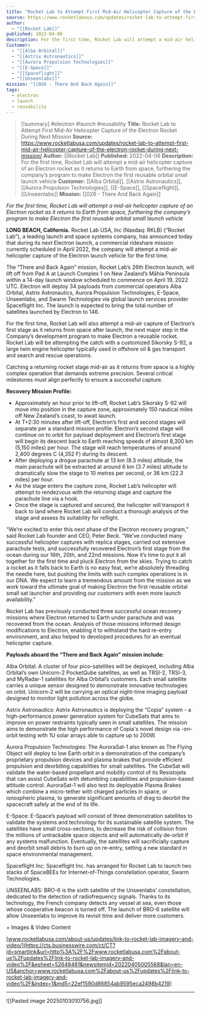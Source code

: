 ```yaml
---
title: "Rocket Lab to Attempt First Mid-Air Helicopter Capture of the Electron Rocket During Next Mission "
source: https://www.rocketlabusa.com/updates/rocket-lab-to-attempt-first-mid-air-helicopter-capture-of-the-electron-rocket-during-next-mission/
author:
  - "[[Rocket Lab]]"
published: 2022-04-06
description: For the first time, Rocket Lab will attempt a mid-air helicopter capture of an Electron rocket as it returns to Earth from space, furthering the company’s program to make Electron the first reusable orbital small launch vehicle
Customer:
  - "[[Alba Orbital]]"
  - "[[Astrix Astronautics]]"
  - "[[Aurora Propulsion Technologies]]"
  - "[[E-Space]]"
  - "[[Spaceflight]]"
  - "[[Unseenlabs]]"
mission: "[[026 - There And Back Again]]"
tags:
  - electron
  - launch
  - reusability
---
```

>[!summary]
#electron #launch #reusability
**Title:** Rocket Lab to Attempt First Mid-Air Helicopter Capture of the Electron Rocket During Next Mission 
**Source:** https://www.rocketlabusa.com/updates/rocket-lab-to-attempt-first-mid-air-helicopter-capture-of-the-electron-rocket-during-next-mission/
**Author:** [[Rocket Lab]]
**Published:** 2022-04-06
**Description:** For the first time, Rocket Lab will attempt a mid-air helicopter capture of an Electron rocket as it returns to Earth from space, furthering the company’s program to make Electron the first reusable orbital small launch vehicle
**Customer:** [[Alba Orbital]], [[Astrix Astronautics]], [[Aurora Propulsion Technologies]], [[E-Space]], [[Spaceflight]], [[Unseenlabs]]
**Mission:** [[026 - There And Back Again]]

*For the first time, Rocket Lab will attempt a mid-air helicopter capture of an Electron rocket as it returns to Earth from space, furthering the company’s program to make Electron the first reusable orbital small launch vehicle*

**LONG BEACH, California.** Rocket Lab USA, Inc (Nasdaq: RKLB) (“Rocket Lab”), a leading launch and space systems company, has announced today that during its next Electron launch, a commercial rideshare mission currently scheduled in April 2022, the company will attempt a mid-air helicopter capture of the Electron launch vehicle for the first time.

The “There and Back Again” mission, Rocket Lab’s 26th Electron launch, will lift off from Pad A at Launch Complex 1 on New Zealand’s Māhia Peninsula within a 14-day launch window scheduled to commence on April 19, 2022 UTC. Electron will deploy 34 payloads from commercial operators Alba Orbital, Astrix Astronautics, Aurora Propulsion Technologies, E-Space, Unseenlabs, and Swarm Technologies via global launch services provider Spaceflight Inc. The launch is expected to bring the total number of satellites launched by Electron to 146.

For the first time, Rocket Lab will also attempt a mid-air capture of Electron’s first stage as it returns from space after launch, the next major step in the Company’s development program to make Electron a reusable rocket. Rocket Lab will be attempting the catch with a customized Sikorsky S-92, a large twin engine helicopter typically used in offshore oil & gas transport and search and rescue operations.

Catching a returning rocket stage mid-air as it returns from space is a highly complex operation that demands extreme precision. Several critical milestones must align perfectly to ensure a successful capture.

**Recovery Mission Profile:**

- Approximately an hour prior to lift-off, Rocket Lab’s Sikorsky S-92 will move into position in the capture zone, approximately 150 nautical miles off New Zealand’s coast, to await launch.
- At T+2:30 minutes after lift-off, Electron’s first and second stages will separate per a standard mission profile. Electron’s second stage will continue on to orbit for payload deployment and Electron’s first stage will begin its descent back to Earth reaching speeds of almost 8,300 km (5,150 miles) per hour. The stage will reach temperatures of around 2,400 degrees C (4,352 F) during its descent.
- After deploying a drogue parachute at 13 km (8.3 miles) altitude, the main parachute will be extracted at around 6 km (3.7 miles) altitude to dramatically slow the stage to 10 metres per second, or 36 km (22.3 miles) per hour.
- As the stage enters the capture zone, Rocket Lab’s helicopter will attempt to rendezvous with the returning stage and capture the parachute line via a hook.
- Once the stage is captured and secured, the helicopter will transport it back to land where Rocket Lab will conduct a thorough analysis of the stage and assess its suitability for reflight.

“We’re excited to enter this next phase of the Electron recovery program,” said Rocket Lab founder and CEO, Peter Beck. “We’ve conducted many successful helicopter captures with replica stages, carried out extensive parachute tests, and successfully recovered Electron’s first stage from the ocean during our 16th, 20th, and 22nd missions. Now it’s time to put it all together for the first time and pluck Electron from the skies. Trying to catch a rocket as it falls back to Earth is no easy feat, we’re absolutely threading the needle here, but pushing the limits with such complex operations is in our DNA. We expect to learn a tremendous amount from the mission as we work toward the ultimate goal of making Electron the first reusable orbital small sat launcher and providing our customers with even more launch availability.”

Rocket Lab has previously conducted three successful ocean recovery missions where Electron returned to Earth under parachute and was recovered from the ocean. Analysis of those missions informed design modifications to Electron, enabling it to withstand the hard re-entry environment, and also helped to developed procedures for an eventual helicopter capture.

**Payloads aboard the “There and Back Again” mission include:**

Alba Orbital: A cluster of four pico-satellites will be deployed, including Alba Orbital’s own Unicorn-2 PocketQube satellites, as well as TRSI-2, TRSI-3, and MyRadar-1 satellites for Alba Orbital’s customers. Each small satellite carries a unique sensor designed to demonstrate innovative technologies on orbit. Unicorn-2 will be carrying an optical night-time imaging payload designed to monitor light pollution across the globe.

Astrix Astronautics: Astrix Astronautics is deploying the “Copia” system - a high-performance power generation system for CubeSats that aims to improve on power restraints typically seen in small satellites. The mission aims to demonstrate the high performance of Copia's novel design via -on-orbit testing with 1U solar arrays able to capture up to 200W.

Aurora Propulsion Technologies: The AuroraSat-1 also known as The Flying Object will deploy to low Earth orbit in a demonstration of the company’s proprietary propulsion devices and plasma brakes that provide efficient propulsion and deorbiting capabilities for small satellites. The CubeSat will validate the water-based propellant and mobility control of its Resistojets that can assist CubeSats with detumbling capabilities and propulsion-based attitude control. AuroraSat-1 will also test its deployable Plasma Brakes which combine a micro-tether with charged particles in space, or ionospheric plasma, to generate significant amounts of drag to deorbit the spacecraft safely at the end of its life.

E-Space: E-Space’s payload will consist of three demonstration satellites to validate the systems and technology for its sustainable satellite system. The satellites have small cross-sections, to decrease the risk of collision from the millions of untrackable space objects and will automatically de-orbit if any systems malfunction. Eventually, the satellites will sacrificially capture and deorbit small debris to burn up on re-entry, setting a new standard in space environmental management.

Spaceflight Inc: Spaceflight Inc. has arranged for Rocket Lab to launch two stacks of SpaceBEEs for Internet-of-Things constellation operator, Swarm Technologies.

UNSEENLABS: BRO-6 is the sixth satellite of the Unseenlabs’ constellation, dedicated to the detection of radiofrequency signals. Thanks to its technology, the French company detects any vessel at sea, even those whose cooperative beacon is turned off. The launch of BRO-6 satellite will allow Unseenlabs to improve its revisit time and deliver more customers.

\+ Images & Video Content

[www.rocketlabusa.com/about-us/updates/link-to-rocket-lab-imagery-and-video/](https://cts.businesswire.com/ct/CT?id=smartlink&url=http%3A%2F%2Fwww.rocketlabusa.com%2Fabout-us%2Fupdates%2Flink-to-rocket-lab-imagery-and-video%2F&esheet=52648481&newsitemid=20220405005568&lan=en-US&anchor=www.rocketlabusa.com%2Fabout-us%2Fupdates%2Flink-to-rocket-lab-imagery-and-video%2F&index=1&md5=22ef1590d86854ab9595eca2498b4219)

---

![[Pasted image 20250103010756.jpg]]